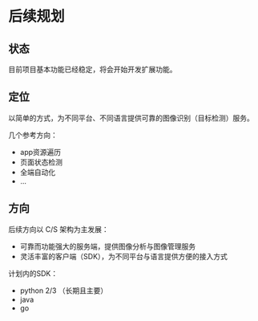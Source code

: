 # 后续规划

## 状态

目前项目基本功能已经稳定，将会开始开发扩展功能。

## 定位

以简单的方式，为不同平台、不同语言提供可靠的图像识别（目标检测）服务。

几个参考方向：

- app资源遍历
- 页面状态检测
- 全端自动化
- ...

## 方向

后续方向以 C/S 架构为主发展：

- 可靠而功能强大的服务端，提供图像分析与图像管理服务
- 灵活丰富的客户端（SDK），为不同平台与语言提供方便的接入方式

计划内的SDK：

- python 2/3 （长期且主要）
- java
- go
